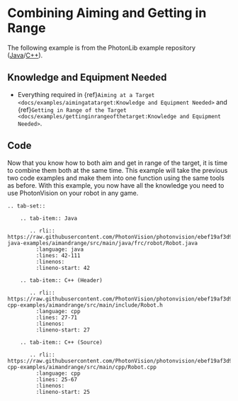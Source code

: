 # Combining Aiming and Getting in Range

The following example is from the PhotonLib example repository ([Java](https://github.com/PhotonVision/photonvision/tree/master/photonlib-java-examples/aimandrange)/[C++](https://github.com/PhotonVision/photonvision/tree/master/photonlib-cpp-examples/aimandrange)).

## Knowledge and Equipment Needed

- Everything required in \{ref}`Aiming at a Target <docs/examples/aimingatatarget:Knowledge and Equipment Needed>` and \{ref}`Getting in Range of the Target <docs/examples/gettinginrangeofthetarget:Knowledge and Equipment Needed>`.

## Code

Now that you know how to both aim and get in range of the target, it is time to combine them both at the same time. This example will take the previous two code examples and make them into one function using the same tools as before. With this example, you now have all the knowledge you need to use PhotonVision on your robot in any game.

```{eval-rst}
.. tab-set::

    .. tab-item:: Java

       .. rli:: https://raw.githubusercontent.com/PhotonVision/photonvision/ebef19af3d926cf87292177c9a16d01b71219306/photonlib-java-examples/aimandrange/src/main/java/frc/robot/Robot.java
         :language: java
         :lines: 42-111
         :linenos:
         :lineno-start: 42

    .. tab-item:: C++ (Header)

       .. rli:: https://raw.githubusercontent.com/PhotonVision/photonvision/ebef19af3d926cf87292177c9a16d01b71219306/photonlib-cpp-examples/aimandrange/src/main/include/Robot.h
         :language: cpp
         :lines: 27-71
         :linenos:
         :lineno-start: 27

    .. tab-item:: C++ (Source)

       .. rli:: https://raw.githubusercontent.com/PhotonVision/photonvision/ebef19af3d926cf87292177c9a16d01b71219306/photonlib-cpp-examples/aimandrange/src/main/cpp/Robot.cpp
         :language: cpp
         :lines: 25-67
         :linenos:
         :lineno-start: 25
```
